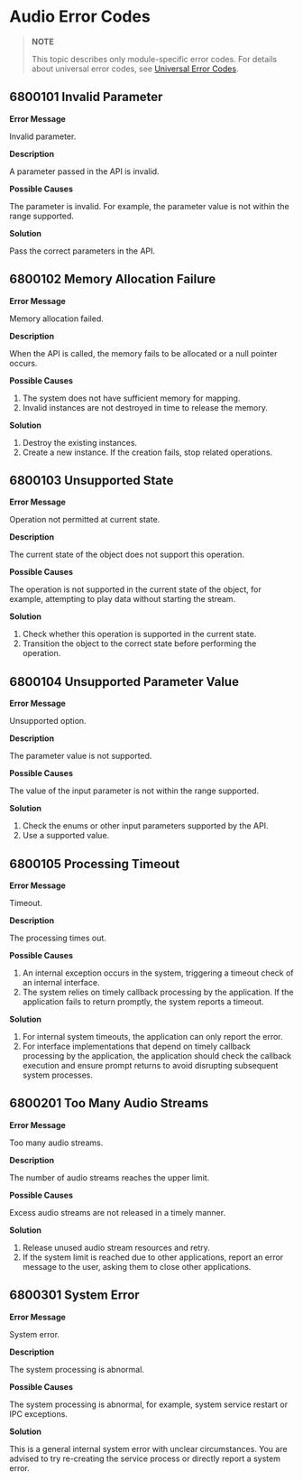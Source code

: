 # Audio Error Codes
<!--Kit: Audio Kit-->
<!--Subsystem: Multimedia-->
<!--Owner: @songshenke-->
<!--Designer: @caixuejiang; @hao-liangfei; @zhanganxiang-->
<!--Tester: @Filger-->
<!--Adviser: @w_Machine_cc-->

> **NOTE**
>
> This topic describes only module-specific error codes. For details about universal error codes, see [Universal Error Codes](../errorcode-universal.md).

## 6800101 Invalid Parameter

**Error Message**

Invalid parameter.

**Description**

A parameter passed in the API is invalid.

**Possible Causes**

The parameter is invalid. For example, the parameter value is not within the range supported.

**Solution**

Pass the correct parameters in the API.

## 6800102 Memory Allocation Failure

**Error Message**

Memory allocation failed.

**Description**

When the API is called, the memory fails to be allocated or a null pointer occurs.

**Possible Causes**

1. The system does not have sufficient memory for mapping.
2. Invalid instances are not destroyed in time to release the memory.

**Solution**

1. Destroy the existing instances.
2. Create a new instance. If the creation fails, stop related operations.

## 6800103 Unsupported State

**Error Message**

Operation not permitted at current state.

**Description**

The current state of the object does not support this operation.

**Possible Causes**

The operation is not supported in the current state of the object, for example, attempting to play data without starting the stream.

**Solution**

1. Check whether this operation is supported in the current state.
2. Transition the object to the correct state before performing the operation.

## 6800104 Unsupported Parameter Value

**Error Message**

Unsupported option.

**Description**

The parameter value is not supported.

**Possible Causes**

The value of the input parameter is not within the range supported.

**Solution**

1. Check the enums or other input parameters supported by the API.
2. Use a supported value.

## 6800105 Processing Timeout

**Error Message**

Timeout.

**Description**

The processing times out.

**Possible Causes**

1. An internal exception occurs in the system, triggering a timeout check of an internal interface.
2. The system relies on timely callback processing by the application. If the application fails to return promptly, the system reports a timeout.

**Solution**

1. For internal system timeouts, the application can only report the error.
2. For interface implementations that depend on timely callback processing by the application, the application should check the callback execution and ensure prompt returns to avoid disrupting subsequent system processes.

## 6800201 Too Many Audio Streams

**Error Message**

Too many audio streams.

**Description**

The number of audio streams reaches the upper limit.

**Possible Causes**

Excess audio streams are not released in a timely manner.

**Solution**

1. Release unused audio stream resources and retry.
2. If the system limit is reached due to other applications, report an error message to the user, asking them to close other applications.

## 6800301 System Error

**Error Message**

System error.

**Description**

The system processing is abnormal.

**Possible Causes**

The system processing is abnormal, for example, system service restart or IPC exceptions.

**Solution**

This is a general internal system error with unclear circumstances. You are advised to try re-creating the service process or directly report a system error.
